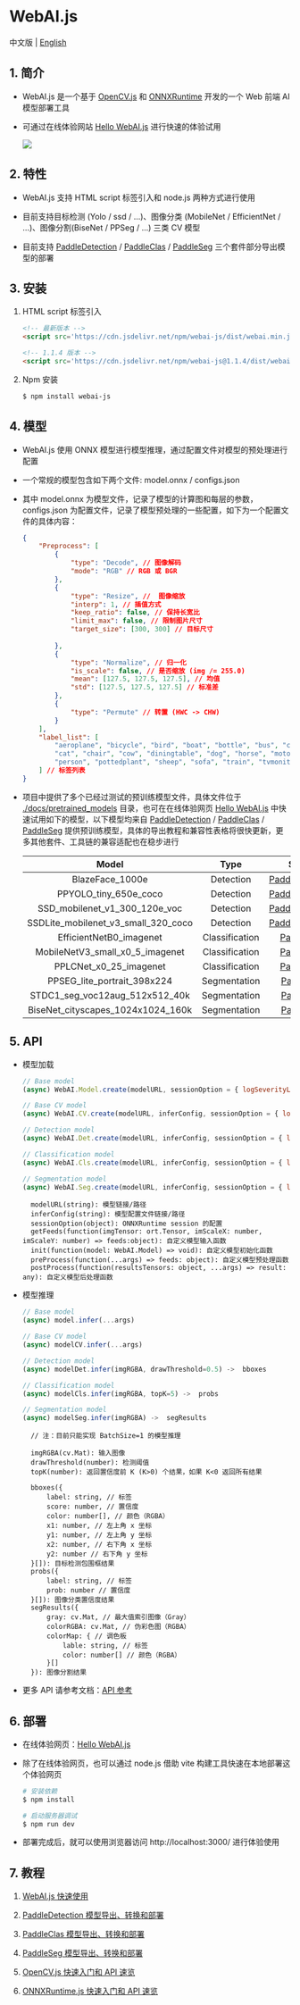 # WebAI.js
中文版 | [English](./README_EN.md)

## 1. 简介
* WebAI.js 是一个基于 [OpenCV.js](https://docs.opencv.org/4.5.5/d5/d10/tutorial_js_root.html) 和 [ONNXRuntime](https://github.com/microsoft/onnxruntime/tree/master/js) 开发的一个 Web 前端 AI 模型部署工具

* 可通过在线体验网站 [Hello WebAI.js](https://AgentMaker.github.io/WebAI.js) 进行快速的体验试用

    ![](./docs/images/demo.png)


## 2. 特性
* WebAI.js 支持 HTML script 标签引入和 node.js 两种方式进行使用

* 目前支持目标检测 (Yolo / ssd / ...)、图像分类 (MobileNet / EfficientNet / ...)、图像分割(BiseNet / PPSeg / ...) 三类 CV 模型

* 目前支持 [PaddleDetection][PaddleDetection] / [PaddleClas][PaddleClas] / [PaddleSeg][PaddleSeg] 三个套件部分导出模型的部署

## 3. 安装
1. HTML script 标签引入

    ```html
    <!-- 最新版本 -->
    <script src='https://cdn.jsdelivr.net/npm/webai-js/dist/webai.min.js'></script>

    <!-- 1.1.4 版本 -->
    <script src='https://cdn.jsdelivr.net/npm/webai-js@1.1.4/dist/webai.min.js'></script>
    ```

2. Npm 安装

    ```bash
    $ npm install webai-js
    ```

## 4. 模型
* WebAI.js 使用 ONNX 模型进行模型推理，通过配置文件对模型的预处理进行配置

* 一个常规的模型包含如下两个文件: model.onnx / configs.json

* 其中 model.onnx 为模型文件，记录了模型的计算图和每层的参数，configs.json 为配置文件，记录了模型预处理的一些配置，如下为一个配置文件的具体内容：

    ```json
    {
        "Preprocess": [
            {
                "type": "Decode", // 图像解码
                "mode": "RGB" // RGB 或 BGR
            },
            {
                "type": "Resize", //  图像缩放
                "interp": 1, // 插值方式
                "keep_ratio": false, // 保持长宽比
                "limit_max": false, // 限制图片尺寸
                "target_size": [300, 300] // 目标尺寸
                
            },
            {
                "type": "Normalize", // 归一化
                "is_scale": false, // 是否缩放 (img /= 255.0)
                "mean": [127.5, 127.5, 127.5], // 均值
                "std": [127.5, 127.5, 127.5] // 标准差
            },
            {
                "type": "Permute" // 转置 (HWC -> CHW)
            }
        ],
        "label_list": [
            "aeroplane", "bicycle", "bird", "boat", "bottle", "bus", "car", 
            "cat", "chair", "cow", "diningtable", "dog", "horse", "motorbike", 
            "person", "pottedplant", "sheep", "sofa", "train", "tvmonitor"
        ] // 标签列表
    }
    ```

* 项目中提供了多个已经过测试的预训练模型文件，具体文件位于 [./docs/pretrained_models](https://github.com/AgentMaker/WebAI.js/tree/main/docs/pretrained_models) 目录，也可在在线体验网页 [Hello WebAI.js](https://AgentMaker.github.io/WebAI.js) 中快速试用如下的模型，以下模型均来自 [PaddleDetection][PaddleDetection] / [PaddleClas][PaddleClas] / [PaddleSeg][PaddleSeg] 提供预训练模型，具体的导出教程和兼容性表格将很快更新，更多其他套件、工具链的兼容适配也在稳步进行

    |Model|Type|Source|
    |:-:|:-:|:-:|
    |BlazeFace_1000e|Detection|[PaddleDetection][PaddleDetection]|
    |PPYOLO_tiny_650e_coco|Detection|[PaddleDetection][PaddleDetection]|
    |SSD_mobilenet_v1_300_120e_voc|Detection|[PaddleDetection][PaddleDetection]|
    |SSDLite_mobilenet_v3_small_320_coco|Detection|[PaddleDetection][PaddleDetection]|
    |EfficientNetB0_imagenet|Classification|[PaddleClas][PaddleClas]|
    |MobileNetV3_small_x0_5_imagenet|Classification|[PaddleClas][PaddleClas]|
    |PPLCNet_x0_25_imagenet|Classification|[PaddleClas][PaddleClas]|
    |PPSEG_lite_portrait_398x224|Segmentation|[PaddleSeg][PaddleSeg]|
    |STDC1_seg_voc12aug_512x512_40k|Segmentation|[PaddleSeg][PaddleSeg]|
    |BiseNet_cityscapes_1024x1024_160k|Segmentation|[PaddleSeg][PaddleSeg]|

[PaddleDetection]:https://www.github.com/PaddlePaddle/PaddleDetection
[PaddleClas]:https://www.github.com/PaddlePaddle/PaddleClas
[PaddleSeg]:https://www.github.com/PaddlePaddle/PaddleSeg

## 5. API 
* 模型加载

    ```js
    // Base model
    (async) WebAI.Model.create(modelURL, sessionOption = { logSeverityLevel: 4 }, init = null, preProcess = null, postProcess = null) -> model

    // Base CV model
    (async) WebAI.CV.create(modelURL, inferConfig, sessionOption = { logSeverityLevel: 4 }, getFeeds = null, postProcess = null) -> modelCV

    // Detection model
    (async) WebAI.Det.create(modelURL, inferConfig, sessionOption = { logSeverityLevel: 4 }, getFeeds = null, postProcess = null) -> modelDet

    // Classification model
    (async) WebAI.Cls.create(modelURL, inferConfig, sessionOption = { logSeverityLevel: 4 }, getFeeds = null, postProcess = null) -> modelCls

    // Segmentation model
    (async) WebAI.Seg.create(modelURL, inferConfig, sessionOption = { logSeverityLevel: 4 }, getFeeds = null, postProcess = null) -> modelSeg    
    ```

        modelURL(string): 模型链接/路径
        inferConfig(string): 模型配置文件链接/路径
        sessionOption(object): ONNXRuntime session 的配置
        getFeeds(function(imgTensor: ort.Tensor, imScaleX: number, imScaleY: number) => feeds:object): 自定义模型输入函数
        init(function(model: WebAI.Model) => void): 自定义模型初始化函数
        preProcess(function(...args) => feeds: object): 自定义模型预处理函数
        postProcess(function(resultsTensors: object, ...args) => result: any): 自定义模型后处理函数

* 模型推理

    ```js
    // Base model
    (async) model.infer(...args)

    // Base CV model
    (async) modelCV.infer(...args)

    // Detection model
    (async) modelDet.infer(imgRGBA, drawThreshold=0.5) ->  bboxes

    // Classification model
    (async) modelCls.infer(imgRGBA, topK=5) ->  probs
    
    // Segmentation model
    (async) modelSeg.infer(imgRGBA) ->  segResults
    ```

        // 注：目前只能实现 BatchSize=1 的模型推理

        imgRGBA(cv.Mat): 输入图像
        drawThreshold(number): 检测阈值
        topK(number): 返回置信度前 K (K>0) 个结果，如果 K<0 返回所有结果

        bboxes({
            label: string, // 标签
            score: number, // 置信度
            color: number[], // 颜色（RGBA）
            x1: number, // 左上角 x 坐标
            y1: number, // 左上角 y 坐标
            x2: number, // 右下角 x 坐标
            y2: number // 右下角 y 坐标
        }[]): 目标检测包围框结果
        probs({
            label: string, // 标签
            prob: number // 置信度
        }[]): 图像分类置信度结果
        segResults({
            gray: cv.Mat, // 最大值索引图像（Gray）
            colorRGBA: cv.Mat, // 伪彩色图（RGBA）
            colorMap: { // 调色板
                lable: string, // 标签
                color: number[] // 颜色（RGBA）
            }[]
        }): 图像分割结果

* 更多 API 请参考文档：[API 参考](./docs/tutorials/api.md)

## 6. 部署
* 在线体验网页：[Hello WebAI.js](https://AgentMaker.github.io/WebAI.js)

* 除了在线体验网页，也可以通过 node.js 借助 vite 构建工具快速在本地部署这个体验网页

    ```bash
    # 安装依赖
    $ npm install

    # 启动服务器调试
    $ npm run dev
    ```

* 部署完成后，就可以使用浏览器访问 http://localhost:3000/ 进行体验使用

## 7. 教程
1. [WebAI.js 快速使用](https://github.com/AgentMaker/WebAI.js-Examples/tree/main/quick_start)

2. [PaddleDetection 模型导出、转换和部署](https://github.com/AgentMaker/WebAI.js-Examples/tree/main/ppdet)

3. [PaddleClas 模型导出、转换和部署](https://github.com/AgentMaker/WebAI.js-Examples/tree/main/ppcls)

4. [PaddleSeg 模型导出、转换和部署](https://github.com/AgentMaker/WebAI.js-Examples/tree/main/ppseg)

5. [OpenCV.js 快速入门和 API 速览](./docs/tutorials/opencv.md)

6. [ONNXRuntime.js 快速入门和 API 速览](./docs/tutorials/ort.md)